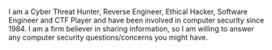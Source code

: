I am a Cyber Threat Hunter, Reverse Engineer, Ethical Hacker, Software Engineer and CTF Player and have been involved in computer security since 1984. I am a firm believer in sharing information, so I am willing to answer any computer security questions/concerns you might have.

<!---
lanceday/lanceday is a ✨ special ✨ repository because its `README.md` (this file) appears on your GitHub profile.
You can click the Preview link to take a look at your changes.
--->
